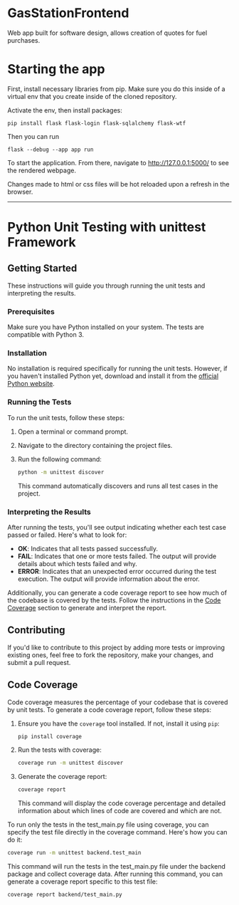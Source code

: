 # GasStationFrontend

Web app built for software design, allows creation of quotes for fuel purchases.

# Starting the app


First, install necessary libraries from pip. Make sure you do this inside of a virtual env that you create inside of the cloned repository.

Activate the env, then install packages:

```
pip install flask flask-login flask-sqlalchemy flask-wtf
```

Then you can run

```
flask --debug --app app run
```

To start the application. From there, navigate to http://127.0.0.1:5000/ to see the rendered webpage.

Changes made to html or css files will be hot reloaded upon a refresh in the browser.


_________________________________________________________________________________________________________________________________________________________

# Python Unit Testing with unittest Framework

## Getting Started

These instructions will guide you through running the unit tests and interpreting the results.

### Prerequisites

Make sure you have Python installed on your system. The tests are compatible with Python 3.

### Installation

No installation is required specifically for running the unit tests. However, if you haven't installed Python yet, download and install it from the [official Python website](https://www.python.org/).

### Running the Tests

To run the unit tests, follow these steps:

1. Open a terminal or command prompt.
2. Navigate to the directory containing the project files.
3. Run the following command:

    ```bash
    python -m unittest discover
    ```

    This command automatically discovers and runs all test cases in the project.

### Interpreting the Results

After running the tests, you'll see output indicating whether each test case passed or failed. Here's what to look for:

- **OK**: Indicates that all tests passed successfully.
- **FAIL**: Indicates that one or more tests failed. The output will provide details about which tests failed and why.
- **ERROR**: Indicates that an unexpected error occurred during the test execution. The output will provide information about the error.

Additionally, you can generate a code coverage report to see how much of the codebase is covered by the tests. Follow the instructions in the [Code Coverage](#code-coverage) section to generate and interpret the report.

## Contributing

If you'd like to contribute to this project by adding more tests or improving existing ones, feel free to fork the repository, make your changes, and submit a pull request.

## Code Coverage

Code coverage measures the percentage of your codebase that is covered by unit tests. To generate a code coverage report, follow these steps:

1. Ensure you have the `coverage` tool installed. If not, install it using `pip`:

    ```bash
    pip install coverage
    ```

2. Run the tests with coverage:

    ```bash
    coverage run -m unittest discover
    ```

3. Generate the coverage report:

    ```bash
    coverage report
    ```

    This command will display the code coverage percentage and detailed information about which lines of code are covered and which are not.


To run only the tests in the test_main.py file using coverage, you can specify the test file directly in the coverage command. Here's how you can do it:

```bash
coverage run -m unittest backend.test_main
```

This command will run the tests in the test_main.py file under the backend package and collect coverage data. After running this command, you can generate a coverage report specific to this test file:

```bash
coverage report backend/test_main.py
```

